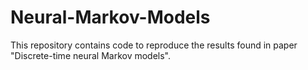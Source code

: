 # Neural-Markov-Models
This repository contains code to reproduce the results found in paper "Discrete-time neural Markov models".

